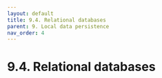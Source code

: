 ```yaml
---
layout: default
title: 9.4. Relational databases
parent: 9. Local data persistence
nav_order: 4
---
```


# 9.4. Relational databases
